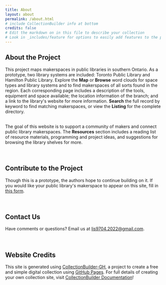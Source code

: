 ```yaml
---
title: About
layout: about
permalink: /about.html
# include CollectionBuilder info at bottom
credits: false
# Edit the markdown on in this file to describe your collection
# Look in _includes/feature for options to easily add features to the page
---
```


## About the Project

This project maps makerspaces in public libraries in southern Ontario. As a prototype, two library systems are included: Toronto Public Library and Hamilton Public Library. Explore the __Map__ or __Browse__ word clouds for space types and library systems and to find makerspaces of all sorts found in the region. Each corresponding page includes a description of the tools, equipment and space available; the location information of the branch; and a link to the library's website for more information. __Search__ the full record by keyword to find matching makerspaces, or view the __Listing__ for the complete directory. 
<br>
<br>

The goal of this website is to support a community of makers and connect public library makerspaces. The __Resources__ section includes a reading list of resource materials, programming and project ideas, and suggestions for browsing the library shelves for more.
<br>
<br>
<br>

## Contribute to the Project 
Though this is a prototype, the authors hope to continue building on it. If you would like your public library's makerspace to appear on this site, fill in [this form](https://forms.gle/Ke6apJCfp9hgDvTW9 "Submit Makerspace - Google Form").
<br>
<br>
<br>

## Contact Us 
Have comments or questions? Email us at [lis9704.2022@gmail.com](mailto:lis9704.2022@gmail.com).
<br>
<br>
<br>

## Website Credits
This site is generated using [CollectionBuilder-GH](https://collectionbuilding.github.io/gh/), a project to create a free and simple digital collection using [GitHub Pages](https://pages.github.com/). For full details of creating your own collection site, visit [CollectionBuilder Documentation](https://collectionbuilder.github.io/cb-docs/)!
<br>
<br>
